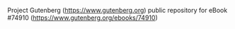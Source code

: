 Project Gutenberg (https://www.gutenberg.org) public repository for
eBook #74910 (https://www.gutenberg.org/ebooks/74910)
